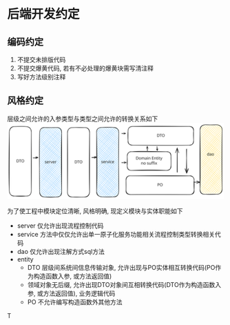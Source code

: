 # 后端开发约定

## 编码约定
1. 不提交未排版代码
2. 不提交爆黄代码, 若有不必处理的爆黄块需写清注释
3. 写好方法级别注释

## 风格约定
层级之间允许的入参类型与类型之间允许的转换关系如下
![Untitled-2022-02-24-2109.excalidraw.svg](Untitled-2022-02-24-2109.excalidraw.svg)

为了使工程中模块定位清晰, 风格明确, 现定义模块与实体职能如下
- server 仅允许出现流程控制代码 
- service 方法中仅仅允许出单一原子化服务功能相关流程控制类型转换相关代码 
- dao 仅允许出现注解方式sql方法 
- entity
   - DTO 层级间系统间信息传输对象, 允许出现与PO实体相互转换代码(PO作为构造函数入参, 或方法返回值)
   - 领域对象无后缀, 允许出现DTO对象间互相转换代码(DTO作为构造函数入参, 或方法返回值), 业务逻辑代码
   - PO 不允许编写构造函数外其他方法

T